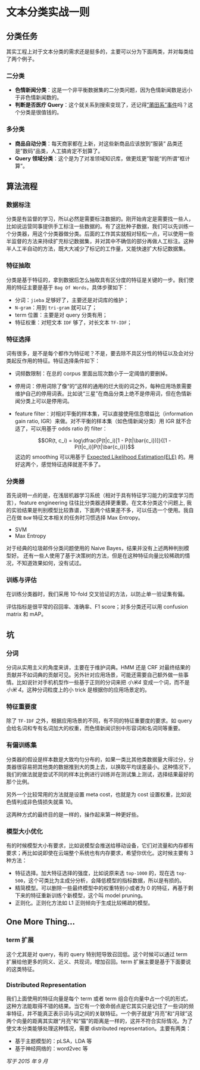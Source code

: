 # 文本分类实战一则

## 分类任务

其实工程上对于文本分类的需求还是挺多的，主要可以分为下面两类，并对每类给了两个例子。

### **二分类** 
- **色情新闻分类**：这是一个非平衡数据集的二分类问题，因为色情新闻数是远小于非色情新闻数的。
-  **判断是否医疗 Query**：这个就关系到搜索变现了，还记得[”莆田系”事件](http://www.infzm.com/content/108650)吗？这个分类是很值钱的。

### **多分类**
- **商品自动分类**：每天商家都在上新，对这些新商品应该放到“服装“ 品类还是”数码“品类，人工搞肯定不划算了。
-  **Query 领域分类**：这个是为了对准领域知识库，做更炫更”智能“的所谓“框计算”。

## 算法流程

### 数据标注

分类是有监督的学习，所以必然是需要标注数据的。刚开始肯定是需要找一些人，比如说运营同事提供手工标注一些数据的。有了这批种子数据，我们可以先训练一个分类器，用这个分类器做分类。后面的工作其实就相对轻松一点，可以使用一些半监督的方法来持续扩充标记数据集，并对其中不确信的部分再做人工标注。这种半人工半自动的方法，既大大减少了标记的工作量，又能快速扩大标记数据集。

### 特征抽取
分类是基于特征的，拿到数据后怎么抽取具有区分度的特征是关键的一步。我们使用的特征主要是基于 `Bag Of Words`，具体步骤如下：
  - 分词：`jieba` 足够好了，主要还是对词库的维护；
  - `N-gram`：用到 `tri-gram` 就可以了；
  - term 位置：主要是对 query 分类有用；
  - 特征权重：对短文本 `IDF` 够了，对长文本 `TF-IDF`；

### 特征选择

词有很多，是不是每个都作为特征呢？不是，要去除不具区分性的特征以及会对分类起反作用的特征。特征选择条件如下：
  - 词频数限制：在总的 corpus 里面出现次数小于一定阈值的要删掉。
  - 停用词：停用词除了像“的”这样的通用的烂大街的词之外，每种应用场景需要维护自己的停用词表。比如说“三星”在商品分类上绝不是停用词，但在色情新闻分类上可以是停用词。
  - feature filter：对相对平衡的样本集，可以直接使用信息增益比（information gain ratio, IGR）来做。对不平衡的样本集（如色情新闻分类）用 IGR 就不合适了，可以用基于 odds ratio 的 filter：

    $$OR(t, c_i) = log\dfrac{P(t|c_i)[1 - P(t|\bar{c_i})]}{[1 - P(t|c_i)]P(t|\bar{c_i})}$$
    这边的 smoothing 可以用基于 [Expected Likelihood Estimation(ELE)](http://nlp.stanford.edu/courses/cs224n/2001/gruffydd/index.html) 的。用好这两个，感觉特征选择就差不多了。

### 分类器

首先说明一点的是，在浅层机器学习系统（相对于具有特征学习能力的深度学习而言），feature engineering 往往比分类器选择更重要。在文本分类这个问题上, 我的实验结果是判别模型比较靠谱，下面两个结果差不多，可以任选一个使用。我自己在做 `BoW` 特征文本相关的任务时习惯选择 Max Entropy。
  - SVM
  - Max Entropy

对于经典的垃圾邮件分类问题使用的 Naive Bayes，结果并没有上述两种判别模型好。
还有一些人使用了基于决策树的方法，但是在这种特征向量比较稀疏的情况，不知道效果如何，没有试过。

### 训练与评估

在训练分类器时，我们采用 10-fold 交叉验证的方法，以防止单一验证集有偏。

评估指标是很平常的召回率、准确率、F1 score；对多分类还可以用 confusion matrix 和 mAP。

## 坑

### 分词
分词从实用主义的角度来讲，主要在于维护词典。HMM 还是 CRF 对最终结果的贡献并不如词典的贡献可见。另外针对应用场景，可能还需要自己额外做一些事情。比如说针对手机机型作一些基于正则的分词来把 *小米4* 变成一个词，而不是*小米 4*。这种分词粒度上的小 trick 是根据你的应用场景定的。

### 特征重要度

除了 `TF-IDF` 之外，根据应用场景的不同，有不同的特征重要度的要求。如 query 会给名词和专有名词加大的权重，而色情新闻识别中形容词和名词同等重要。

### 有偏训练集
分类器的假设是样本数是大致均匀分布的，如果一类比其他类数据量大得过分，分类器很容易把其他类的数据推到大的类上去，以换取平均误差最小。这种情况下，我们的做法就是尝试不同的样本比例进行训练并在测试集上测试，选择结果最好的那个比例。

另外一个比较常用的方法就是设置 meta cost，也就是为 cost 设置权重，比如说色情判成非色情损失就乘 10。

这两种方式的最终目的是一样的，操作起来第一种更好些。

### 模型大小优化
有的时候模型大小有要求，比如说模型会推送给移动设备，它们对流量和内存都有要求；再比如说即使在云端整个系统也有内存要求，希望你优化。这时候主要有 3 种方法：
   - 特征选择。加大特征选择的强度，比如说原来选 `top-1000` 的，现在选 `top-500`，这个可类比为主成分分析，会降低模型的指标数据，所以是有损的。
   - 精简模型。可以删除一些最终模型中的权重特别小或者为 0 的特征，再基于剩下来的特征重新训练个新模型，这个叫 model pruning。
   - 正则化。正则化方法如 L1 正则倾向于生成比较稀疏的模型。

## One More Thing...

### term 扩展
这个尤其是对 query，有的 query 特别短导致召回低。这个时候可以通过 term 扩展给他更多的同义、近义、共现词，增加召回。term 扩展主要是基于下面要说的这类特征。

### Distributed Representation

我们上面使用的特征向量是每个 term 或者 term 组合在向量中占一个坑的形式，这种方法能取得不错的结果。当它有一个致命弱点是它其实只是记住了一些词的频率特征，并不能真正表示词与词之间的关联特征。一个例子就是“月亮”和“月球”这两个向量的距离其实跟“月亮”和“猫”的距离是一样的，这并不符合实际情况。为了使文本分类能够处理这种情况，需要 distributed representation。主要有两类：
  - 基于主题模型的：pLSA，LDA 等
  - 基于神经网络的：word2vec 等

*写于 2015 年 9 月*